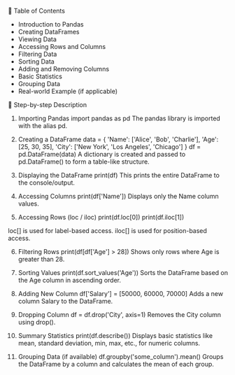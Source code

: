 📑 Table of Contents
* Introduction to Pandas
* Creating DataFrames
* Viewing Data
* Accessing Rows and Columns
* Filtering Data
* Sorting Data
* Adding and Removing Columns
* Basic Statistics
* Grouping Data
* Real-world Example (if applicable)


🧪 Step-by-step Description
1. Importing Pandas
import pandas as pd
The pandas library is imported with the alias pd.

2. Creating a DataFrame
data = {
    'Name': ['Alice', 'Bob', 'Charlie'],
    'Age': [25, 30, 35],
    'City': ['New York', 'Los Angeles', 'Chicago']
}
df = pd.DataFrame(data)
A dictionary is created and passed to pd.DataFrame() to form a table-like structure.

3. Displaying the DataFrame
print(df)
This prints the entire DataFrame to the console/output.

4. Accessing Columns
print(df['Name'])
Displays only the Name column values.

5. Accessing Rows (loc / iloc)
print(df.loc[0])
print(df.iloc[1])

loc[] is used for label-based access.
iloc[] is used for position-based access.

6. Filtering Rows
print(df[df['Age'] > 28])
Shows only rows where Age is greater than 28.

7. Sorting Values
print(df.sort_values('Age'))
Sorts the DataFrame based on the Age column in ascending order.

8. Adding New Column
df['Salary'] = [50000, 60000, 70000]
Adds a new column Salary to the DataFrame.

9. Dropping Column
df = df.drop('City', axis=1)
Removes the City column using drop().

10. Summary Statistics
print(df.describe())
Displays basic statistics like mean, standard deviation, min, max, etc., for numeric columns.

11. Grouping Data (if available)
df.groupby('some_column').mean()
Groups the DataFrame by a column and calculates the mean of each group.


